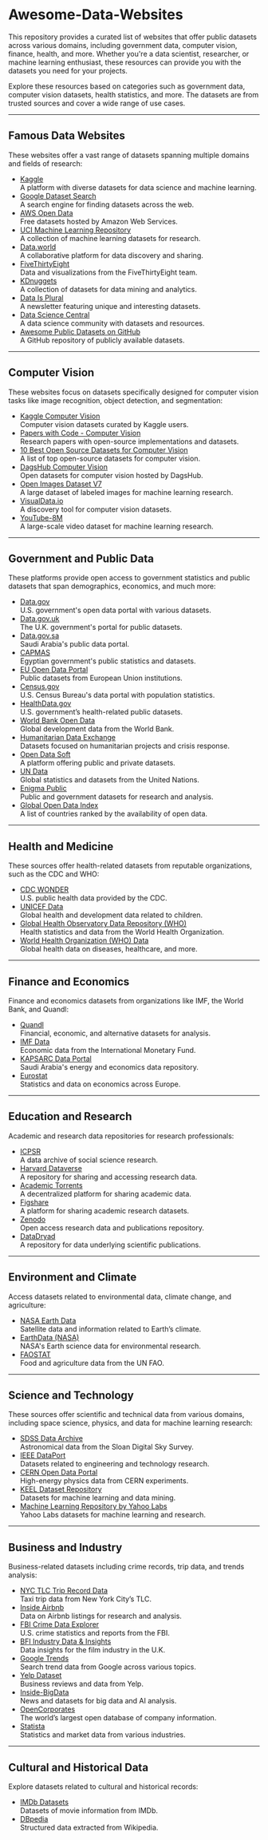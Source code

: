 # Awesome-Data-Websites

This repository provides a curated list of websites that offer public datasets across various domains, including government data, computer vision, finance, health, and more. Whether you're a data scientist, researcher, or machine learning enthusiast, these resources can provide you with the datasets you need for your projects.

Explore these resources based on categories such as government data, computer vision datasets, health statistics, and more. The datasets are from trusted sources and cover a wide range of use cases.

---

## Famous Data Websites
These websites offer a vast range of datasets spanning multiple domains and fields of research:
- [Kaggle](https://www.kaggle.com/)  
  A platform with diverse datasets for data science and machine learning.
- [Google Dataset Search](https://datasetsearch.research.google.com/)  
  A search engine for finding datasets across the web.
- [AWS Open Data](https://registry.opendata.aws/)  
  Free datasets hosted by Amazon Web Services.
- [UCI Machine Learning Repository](https://archive.ics.uci.edu/)  
  A collection of machine learning datasets for research.
- [Data.world](https://data.world/)  
  A collaborative platform for data discovery and sharing.
- [FiveThirtyEight](https://projects.fivethirtyeight.com/polls/)  
  Data and visualizations from the FiveThirtyEight team.
- [KDnuggets](https://www.kdnuggets.com/datasets/index.html)  
  A collection of datasets for data mining and analytics.
- [Data Is Plural](https://www.data-is-plural.com/)  
  A newsletter featuring unique and interesting datasets.
- [Data Science Central](https://www.datasciencecentral.com/)  
  A data science community with datasets and resources.
- [Awesome Public Datasets on GitHub](https://github.com/awesomedata/awesome-public-datasets)  
  A GitHub repository of publicly available datasets.

---

## Computer Vision
These websites focus on datasets specifically designed for computer vision tasks like image recognition, object detection, and segmentation:
- [Kaggle Computer Vision](https://www.kaggle.com/datasets?sort=votes&tags=13207-Computer+Vision)  
  Computer vision datasets curated by Kaggle users.
- [Papers with Code - Computer Vision](https://paperswithcode.com/area/computer-vision)  
  Research papers with open-source implementations and datasets.
- [10 Best Open Source Datasets for Computer Vision](https://medium.com/cvat-ai/10-best-open-source-datasets-for-computer-vision-in-2024-9b7ae7006180)  
  A list of top open-source datasets for computer vision.
- [DagsHub Computer Vision](https://dagshub.com/datasets/computer-vision/)  
  Open datasets for computer vision hosted by DagsHub.
- [Open Images Dataset V7](https://storage.googleapis.com/openimages/web/index.html)  
  A large dataset of labeled images for machine learning research.
- [VisualData.io](https://visualdata.io/discovery)  
  A discovery tool for computer vision datasets.
- [YouTube-8M](https://research.google.com/youtube8m/)  
  A large-scale video dataset for machine learning research.

---

## Government and Public Data
These platforms provide open access to government statistics and public datasets that span demographics, economics, and much more:
- [Data.gov](https://data.gov/)  
  U.S. government's open data portal with various datasets.
- [Data.gov.uk](https://www.data.gov.uk/)  
  The U.K. government's portal for public datasets.
- [Data.gov.sa](https://data.gov.sa/ar)  
  Saudi Arabia's public data portal.
- [CAPMAS](https://www.capmas.gov.eg/)  
  Egyptian government's public statistics and datasets.
- [EU Open Data Portal](https://data.europa.eu/en)  
  Public datasets from European Union institutions.
- [Census.gov](https://www.census.gov/data.html)  
  U.S. Census Bureau's data portal with population statistics.
- [HealthData.gov](https://healthdata.gov/browse)  
  U.S. government’s health-related public datasets.
- [World Bank Open Data](https://data.worldbank.org/)  
  Global development data from the World Bank.
- [Humanitarian Data Exchange](https://data.humdata.org/dataset)  
  Datasets focused on humanitarian projects and crisis response.
- [Open Data Soft](https://www.opendatasoft.com/)  
  A platform offering public and private datasets.
- [UN Data](http://data.un.org/)  
  Global statistics and datasets from the United Nations.
- [Enigma Public](https://public.enigma.com/)  
  Public and government datasets for research and analysis.
- [Global Open Data Index](https://index.okfn.org/)  
  A list of countries ranked by the availability of open data.

---

## Health and Medicine
These sources offer health-related datasets from reputable organizations, such as the CDC and WHO:
- [CDC WONDER](https://wonder.cdc.gov/)  
  U.S. public health data provided by the CDC.
- [UNICEF Data](https://data.unicef.org/)  
  Global health and development data related to children.
- [Global Health Observatory Data Repository (WHO)](https://www.who.int/data/gho)  
  Health statistics and data from the World Health Organization.
- [World Health Organization (WHO) Data](https://www.who.int/data)  
  Global health data on diseases, healthcare, and more.

---

## Finance and Economics
Finance and economics datasets from organizations like IMF, the World Bank, and Quandl:
- [Quandl](https://data.nasdaq.com/publishers/QDL)  
  Financial, economic, and alternative datasets for analysis.
- [IMF Data](https://www.imf.org/en/Data)  
  Economic data from the International Monetary Fund.
- [KAPSARC Data Portal](https://datasource.kapsarc.org/pages/home/)  
  Saudi Arabia's energy and economics data repository.
- [Eurostat](https://ec.europa.eu/eurostat)  
  Statistics and data on economics across Europe.

---

## Education and Research
Academic and research data repositories for research professionals:
- [ICPSR](https://www.icpsr.umich.edu/web/pages/)  
  A data archive of social science research.
- [Harvard Dataverse](https://dataverse.harvard.edu/)  
  A repository for sharing and accessing research data.
- [Academic Torrents](https://academictorrents.com/)  
  A decentralized platform for sharing academic data.
- [Figshare](https://figshare.com/)  
  A platform for sharing academic research datasets.
- [Zenodo](https://zenodo.org/)  
  Open access research data and publications repository.
- [DataDryad](https://datadryad.org/)  
  A repository for data underlying scientific publications.

---

## Environment and Climate
Access datasets related to environmental data, climate change, and agriculture:
- [NASA Earth Data](https://www.earthdata.nasa.gov/)  
  Satellite data and information related to Earth’s climate.
- [EarthData (NASA)](https://www.earthdata.nasa.gov/)  
  NASA's Earth science data for environmental research.
- [FAOSTAT](https://www.fao.org/faostat/en/#home)  
  Food and agriculture data from the UN FAO.

---

## Science and Technology
These sources offer scientific and technical data from various domains, including space science, physics, and data for machine learning research:
- [SDSS Data Archive](https://cas.sdss.org/dr18/)  
  Astronomical data from the Sloan Digital Sky Survey.
- [IEEE DataPort](https://ieee-dataport.org/datasets)  
  Datasets related to engineering and technology research.
- [CERN Open Data Portal](https://opendata.cern.ch/)  
  High-energy physics data from CERN experiments.
- [KEEL Dataset Repository](https://sci2s.ugr.es/keel/datasets.php)  
  Datasets for machine learning and data mining.
- [Machine Learning Repository by Yahoo Labs](https://webscope.sandbox.yahoo.com/)  
  Yahoo Labs datasets for machine learning and research.

---

## Business and Industry
Business-related datasets including crime records, trip data, and trends analysis:
- [NYC TLC Trip Record Data](https://www.nyc.gov/site/tlc/about/tlc-trip-record-data.page)  
  Taxi trip data from New York City’s TLC.
- [Inside Airbnb](https://insideairbnb.com/get-the-data/)  
  Data on Airbnb listings for research and analysis.
- [FBI Crime Data Explorer](https://cde.ucr.cjis.gov/)  
  U.S. crime statistics and reports from the FBI.
- [BFI Industry Data & Insights](https://www.bfi.org.uk/industry-data-insights)  
  Data insights for the film industry in the U.K.
- [Google Trends](https://trends.google.com/trends/)  
  Search trend data from Google across various topics.
- [Yelp Dataset](https://www.yelp.com/dataset)  
  Business reviews and data from Yelp.
- [Inside-BigData](https://insideainews.com/)  
  News and datasets for big data and AI analysis.
- [OpenCorporates](https://opencorporates.com/)  
  The world’s largest open database of company information.
- [Statista](https://www.statista.com/)  
  Statistics and market data from various industries.

---

## Cultural and Historical Data
Explore datasets related to cultural and historical records:
- [IMDb Datasets](https://datasets.imdbws.com/)  
  Datasets of movie information from IMDb.
- [DBpedia](https://wiki.dbpedia.org/)  
  Structured data extracted from Wikipedia.
